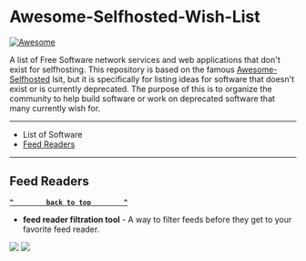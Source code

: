 # Awesome-Selfhosted-Wish-List
[![Awesome](https://cdn.rawgit.com/sindresorhus/awesome/d7305f38d29fed78fa85652e3a63e154dd8e8829/media/badge.svg)](https://github.com/sindresorhus/awesome)

A list of Free Software network services and web applications that don't exist for selfhosting. This repository is based on the famous [Awesome-Selfhosted](https://github.com/Kickball/awesome-selfhosted/blob/master/README.md) lsit, but it is specifically for listing ideas for software that doesn't exist or is currently deprecated. The purpose of this is to organize the community to help build software or work on deprecated software that many currently wish for.

--------------------

- List of Software
- [Feed Readers](#feed-readers)
--------------------

<!-- BEGIN SOFTWARE LIST -->
## Feed Readers

**[`^        back to top        ^`](#)**

- **feed reader filtration tool** - A way to filter feeds before they get to your favorite feed reader.

[![](https://api.gh-polls.com/poll/01DBBDZZP8E78XZWNDPTD82909/want)](https://api.gh-polls.com/poll/01DBBDZZP8E78XZWNDPTD82909/want/vote) [![](https://api.gh-polls.com/poll/01DBBDZZP8E78XZWNDPTD82909/Don't%20want)](https://api.gh-polls.com/poll/01DBBDZZP8E78XZWNDPTD82909/Don't%20want/vote)
